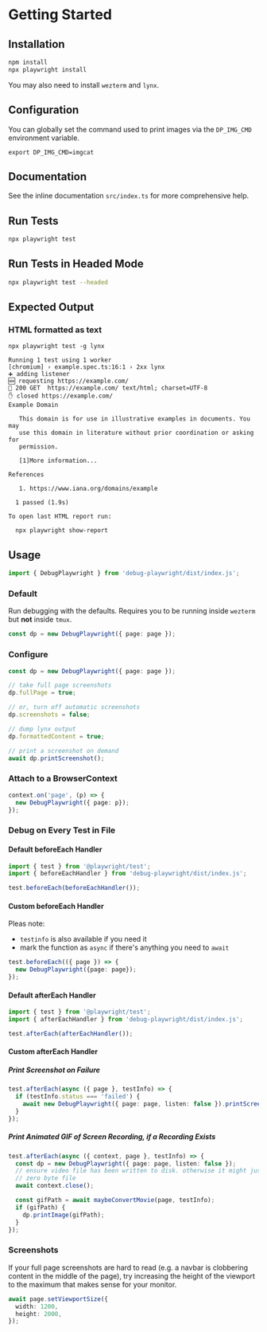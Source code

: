 # Getting Started

## Installation

```bash
npm install
npx playwright install
```

You may also need to install `wezterm` and `lynx`.

## Configuration

You can globally set the command used to print images via the `DP_IMG_CMD`
environment variable.

`export DP_IMG_CMD=imgcat`

## Documentation

See the inline documentation `src/index.ts` for more comprehensive help.

## Run Tests

```bash
npx playwright test
```

## Run Tests in Headed Mode

```bash
npx playwright test --headed
```

## Expected Output

### HTML formatted as text

```text
npx playwright test -g lynx

Running 1 test using 1 worker
[chromium] › example.spec.ts:16:1 › 2xx lynx
➕ adding listener
🆕 requesting https://example.com/
💖 200 GET  https://example.com/ text/html; charset=UTF-8
✋ closed https://example.com/
Example Domain

   This domain is for use in illustrative examples in documents. You may
   use this domain in literature without prior coordination or asking for
   permission.

   [1]More information...

References

   1. https://www.iana.org/domains/example

  1 passed (1.9s)

To open last HTML report run:

  npx playwright show-report
```

## Usage

```typescript
import { DebugPlaywright } from 'debug-playwright/dist/index.js';
```

### Default

Run debugging with the defaults. Requires you to be running inside `wezterm`
but **not** inside `tmux`.

```typescript
const dp = new DebugPlaywright({ page: page });
```

### Configure

```typescript
const dp = new DebugPlaywright({ page: page });

// take full page screenshots
dp.fullPage = true;

// or, turn off automatic screenshots
dp.screenshots = false;

// dump lynx output
dp.formattedContent = true;

// print a screenshot on demand
await dp.printScreenshot();
```

### Attach to a BrowserContext

```typescript
context.on('page', (p) => {
  new DebugPlaywright({ page: p});
});
```

### Debug on Every Test in File

#### Default beforeEach Handler

```typescript
import { test } from '@playwright/test';
import { beforeEachHandler } from 'debug-playwright/dist/index.js';

test.beforeEach(beforeEachHandler());
```

#### Custom beforeEach Handler

Pleas note:

* `testinfo` is also available if you need it
* mark the function as `async` if there's anything you need to `await`

```typescript
test.beforeEach(({ page }) => {
  new DebugPlaywright({page: page});
});
```

#### Default afterEach Handler

```typescript
import { test } from '@playwright/test';
import { afterEachHandler } from 'debug-playwright/dist/index.js';

test.afterEach(afterEachHandler());
```

#### Custom afterEach Handler

##### Print Screenshot on Failure

```typescript
test.afterEach(async ({ page }, testInfo) => {
  if (testInfo.status === 'failed') {
    await new DebugPlaywright({ page: page, listen: false }).printScreenshot();
  }
});
```

##### Print Animated GIF of Screen Recording, if a Recording Exists

```typescript
test.afterEach(async ({ context, page }, testInfo) => {
  const dp = new DebugPlaywright({ page: page, listen: false });
  // ensure video file has been written to disk. otherwise it might just be a
  // zero byte file
  await context.close();

  const gifPath = await maybeConvertMovie(page, testInfo);
  if (gifPath) {
    dp.printImage(gifPath);
  }
});
```

### Screenshots

If your full page screenshots are hard to read (e.g. a navbar is clobbering
content in the middle of the page), try increasing the height of the viewport
to the maximum that makes sense for your monitor.

```typescript
await page.setViewportSize({
  width: 1200,
  height: 2000,
});
```
